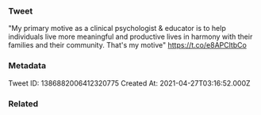 ### Tweet
"My primary motive as a clinical psychologist &amp; educator is to help individuals live more meaningful and productive lives in harmony with their families and their community. That's my motive" https://t.co/e8APCltbCo

### Metadata
Tweet ID: 1386882006412320775
Created At: 2021-04-27T03:16:52.000Z

### Related

